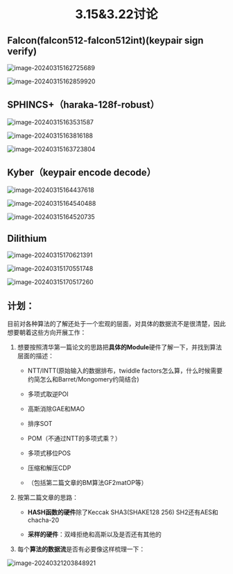 <h1 align = 'center'>3.15&3.22讨论</h1>

## Falcon(falcon512-falcon512int)(keypair sign verify)

![image-20240315162725689](imgs/image-20240315162725689.png)

![image-20240315162859920](imgs/image-20240315162859920.png)



## SPHINCS+（haraka-128f-robust）

![image-20240315163531587](imgs/image-20240315163531587.png)

![image-20240315163816188](imgs/image-20240315163816188.png)

![image-20240315163723804](imgs/image-20240315163723804.png)

## Kyber（keypair encode decode）

![image-20240315164437618](imgs/image-20240315164437618.png)

![image-20240315164540488](imgs/image-20240315164540488.png)

![image-20240315164520735](imgs/image-20240315164520735.png)

## Dilithium

![image-20240315170621391](imgs/image-20240315170621391.png)

![image-20240315170551748](imgs/image-20240315170551748.png)

![image-20240315170517260](imgs/image-20240315170517260.png)

## 计划：

目前对各种算法的了解还处于一个宏观的层面，对具体的数据流不是很清楚，因此想要朝着这些方向开展工作：

1. 想要按照清华第一篇论文的思路把**具体的Module**硬件了解一下，并找到算法层面的描述：

   - NTT/INTT(原始输入的数据排布，twiddle factors怎么算，什么时候需要约简怎么和Barret/Mongomery约简结合)

   - 多项式取逆POI

   - 高斯消除GAE和MAO

   - 排序SOT

   - POM（不通过NTT的多项式乘？）

   - 多项式移位POS

   - 压缩和解压CDP

   - （包括第二篇文章的BM算法GF2matOP等）

2. 按第二篇文章的思路：

   - **HASH函数的硬件**除了Keccak SHA3(SHAKE128 256) SH2还有AES和chacha-20

   - **采样的硬件**：双峰拒绝和高斯以及是否还有其他的

3. 每个**算法的数据流**是否有必要像这样梳理一下：

![image-20240321203848921](imgs/image-20240321203848921.png)
